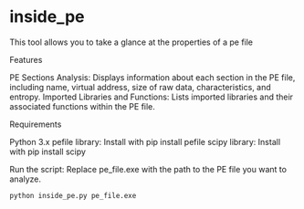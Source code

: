# inside_pe
This tool allows you to take a glance at the properties of a pe file 

Features

PE Sections Analysis: Displays information about each section in the PE file, including name, virtual address, size of raw data, characteristics, and entropy.
Imported Libraries and Functions: Lists imported libraries and their associated functions within the PE file.

Requirements

Python 3.x
pefile library: Install with pip install pefile
scipy library: Install with pip install scipy

Run the script:
Replace pe_file.exe with the path to the PE file you want to analyze.

    python inside_pe.py pe_file.exe
